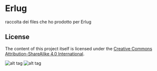 # Erlug

raccolta dei files che ho prodotto per Erlug


## License

The content of this project itself is licensed under the [Creative Commons Attribution-ShareAlike 4.0 International](https://creativecommons.org/licenses/by-sa/4.0/).

![alt tag](https://i.creativecommons.org/l/by-sa/4.0/88x31.png)
![alt tag](https://creativecommons.org/images/deed/seal.png)
